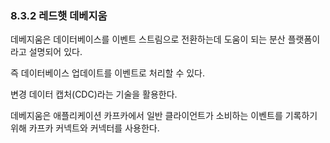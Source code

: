 ### 8.3.2 레드햇 데베지움

데베지움은 데이터베이스를 이벤트 스트림으로 전환하는데 도움이 되는 분산 플랫폼이라고 설명되어 있다.

즉 데이터베이스 업데이트를 이벤트로 처리할 수 있다.

변경 데이터 캡처(CDC)라는 기술을 활용한다.

데베지움은 애플리케이션 카프카에서 일반 클라이언트가 소비하는 이벤트를 기록하기 위해 카프카 커넥트와 커넥터를 사용한다.
